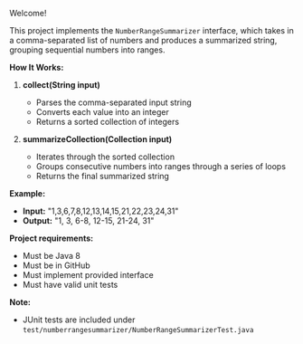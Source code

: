 Welcome! 

This project implements the `NumberRangeSummarizer` interface, which takes in a comma-separated list of numbers and produces a summarized string, grouping sequential numbers into ranges.

**How It Works:**
1. **collect(String input)**
   - Parses the comma-separated input string
   - Converts each value into an integer
   - Returns a sorted collection of integers

2. **summarizeCollection(Collection<Integer> input)**  
   - Iterates through the sorted collection
   - Groups consecutive numbers into ranges through a series of loops
   - Returns the final summarized string

**Example:**
- **Input:** "1,3,6,7,8,12,13,14,15,21,22,23,24,31"
- **Output:** "1, 3, 6-8, 12-15, 21-24, 31"

**Project requirements:**
- Must be Java 8
- Must be in GitHub
- Must implement provided interface
- Must have valid unit tests

**Note:**
- JUnit tests are included under `test/numberrangesummarizer/NumberRangeSummarizerTest.java`
